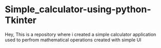 # Simple_calculator-using-python-Tkinter
Hey, This is a repository where i created a simple calculator application used to perfrom mathematical operations created with simple UI 
